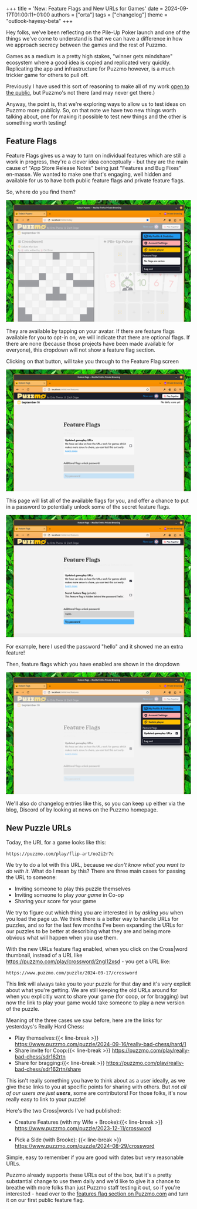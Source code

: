 +++
title = 'New: Feature Flags and New URLs for Games'
date = 2024-09-17T01:00:11+01:00
authors = ["orta"]
tags = ["changelog"]
theme = "outlook-hayesy-beta"
+++

Hey folks, we've been reflecting on the Pile-Up Poker launch and one of the things we've come to understand is that we can have a difference in how we approach secrecy between the games and the rest of Puzzmo.

Games as a medium is a pretty high stakes, "winner gets mindshare" ecosystem where a good idea is copied and replicated very quickly. Replicating the app and infrastructure for Puzzmo however, is a much trickier game for others to pull off.

Previously I have used this sort of reasoning to make all of my work [open to the public](https://artsy.github.io/blog/2019/04/29/how-did-artsy-become-oss-by-default/), but Puzzmo's not there (and may never get there.)

Anyway, the point is, that we're exploring ways to allow us to test ideas on Puzzmo more publicly. So, on that note we have two new things worth talking about, one for making it possible to test new things and the other is something worth testing!

## Feature Flags

Feature Flags gives us a way to turn on individual features which are still a work in progress, they're a clever idea conceptually - but they are the main cause of "App Store Release Notes" being just "Features and Bug Fixes" en-masse. We wanted to make one that's engaging, well hidden and available for us to have both public feature flags and private feature flags.

So, where do you find them? 

![A screenshot of the dropdown](dropdown.png)

They are available by tapping on your avatar. If there are feature flags available for you to opt-in on, we will indicate that there are optional flags. If there are none (because those projects have been made available for everyone), this dropdown will not show a feature flag section.

Clicking on that button, will take you through to the Feature Flag screen

![a screenshot of puzzmo's feature flag screen](feature-flag-screen.png)

This page will list all of the available flags for you, and offer a chance to put in a password to potentially unlock some of the secret feature flags.

![a feature flag with an admin setting](secret-feature-flag.png)

For example, here I used the password "hello" and it showed me an extra feature!

Then, feature flags which you have enabled are shown in the dropdown

![A screenshot of puzzmo.com  showing an active feature flag](active-ff.png)

We'll also do changelog entries like this, so you can keep up either via the blog, Discord of by looking at news on the Puzzmo homepage.


## New Puzzle URLs

Today, the URL for a game looks like this:

```
https://puzzmo.com/play/flip-art/oo2i2r7c
```

We try to do a lot with this URL, because _we don't know what you want to do with it_. What do I mean by this? There are three main cases for passing the URL to someone:

- Inviting someone to play this puzzle themselves
- Inviting someone to play _your game_ in Co-op
- Sharing your score for your game

We try to figure out which thing you are interested in by _asking you_ when you load the page up. We think there is a better way to handle URLs for puzzles, and so for the last few months I've been expanding the URLs for our puzzles to be better at describing what they are and being more obvious what will happen when you use them.

With the new URLs feature flag enabled, when you click on the Cross|word thumbnail, instead of a URL like https://puzzmo.com/play/crossword/2ngl12xsd - you get a URL like:

```
https://www.puzzmo.com/puzzle/2024-09-17/crossword
```

This link will always take you to your puzzle for that day and it's very explicit about what you're getting. We are still keeping the old URLs around for when you explicitly want to share your game (for coop, or for bragging) but now the link to play your game would take someone to play a new version of the puzzle. 

Meaning of the three cases we saw before, here are the links for yesterdays's Really Hard Chess:

- Play themselves:{{< line-break >}} https://www.puzzmo.com/puzzle/2024-09-16/really-bad-chess/hard/1
- Share invite for Coop:{{< line-break >}} https://puzzmo.com/play/really-bad-chess/sdr162rtn
- Share for bragging:{{< line-break >}} https://puzzmo.com/play/really-bad-chess/sdr162rtn/share

This isn't really something you have to think about as a user ideally, as we give these links to you at specific points for sharing with others. But _not all of our users are just **users**_, some are contributors! For those folks, it's now really easy to link to your puzzle!

Here's the two Cross|words I've had published:

- Creature Features (with my Wife + Brooke):{{< line-break >}}
  https://www.puzzmo.com/puzzle/2023-12-11/crossword
  
- Pick a Side (with Brooke): {{< line-break >}}
  https://www.puzzmo.com/puzzle/2024-08-29/crossword

Simple, easy to remember if you are good with dates but very reasonable URLs.

Puzzmo already supports these URLs out of the box, but it's a pretty substantial change to use them daily and we'd like to give it a chance to breathe with more folks than just Puzzmo staff testing it out, so if you're interested - head over to the [features flag section on Puzzmo.com](https://puzzmo.com/me/features) and turn it on our first public feature flag.